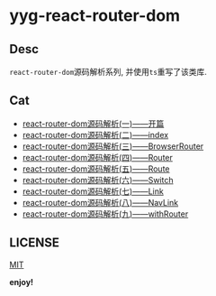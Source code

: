 # yyg-react-router-dom

## Desc

`react-router-dom`源码解析系列, 并使用`ts`重写了该类库.

## Cat

- [react-router-dom源码解析(一)——开篇](https://blog.yyge.top/blog/2019/01/24/react-router-dom%E6%BA%90%E7%A0%81%E8%A7%A3%E6%9E%90(%E4%B8%80)%20-%E5%BC%80%E7%AF%87/)
- [react-router-dom源码解析(二)——index](https://blog.yyge.top/blog/2019/01/24/react-router-dom%E6%BA%90%E7%A0%81%E8%A7%A3%E6%9E%90-%E4%BA%8C-index/)
- [react-router-dom源码解析(三)——BrowserRouter](https://blog.yyge.top/blog/2019/01/26/react-router-dom%E6%BA%90%E7%A0%81%E8%A7%A3%E6%9E%90-%E4%B8%89-BrowserRouter/)
- [react-router-dom源码解析(四)——Router](https://blog.yyge.top/blog/2019/01/26/react-router-dom%E6%BA%90%E7%A0%81%E8%A7%A3%E6%9E%90-%E5%9B%9B-Router/)
- [react-router-dom源码解析(五)——Route](https://blog.yyge.top/blog/2019/01/27/react-router-dom%E6%BA%90%E7%A0%81%E8%A7%A3%E6%9E%90-%E4%BA%94-Route/)
- [react-router-dom源码解析(六)——Switch](https://blog.yyge.top/blog/2019/01/30/react-router-dom%E6%BA%90%E7%A0%81%E8%A7%A3%E6%9E%90-%E5%85%AD-Switch/)
- [react-router-dom源码解析(七)——Link](https://blog.yyge.top/blog/2019/02/05/react-router-dom%E6%BA%90%E7%A0%81%E8%A7%A3%E6%9E%90-%E4%B8%83-Link/)
- [react-router-dom源码解析(八)——NavLink](https://blog.yyge.top/blog/2019/02/07/react-router-dom%E6%BA%90%E7%A0%81%E8%A7%A3%E6%9E%90-%E5%85%AB-NavLink/)
- [react-router-dom源码解析(九)——withRouter](https://blog.yyge.top/blog/2019/02/08/react-router-dom%E6%BA%90%E7%A0%81%E8%A7%A3%E6%9E%90-%E4%B9%9D-withRouter/)

## LICENSE

[MIT](./LICENSE)

**enjoy!**
